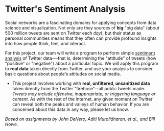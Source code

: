 # Twitter's Sentiment Analysis
Social networks are a fascinating domains for applying concepts from data science and visualization. Not only are they sources of **big** "big data" (about 500 million tweets are sent on Twitter each _day_), but their status as personal communities means that they often can provide profound insights into how people think, feel, and interact. 

For this project, our team will write a program to perform simple [sentiment analysis](https://en.wikipedia.org/wiki/Sentiment_analysis) of Twitter data---that is, determining the "attitude" of tweets (how "positive" or "negative") about a particular topic. We will apply this program to **real data** taken directly from Twitter, and use your analysis to consider basic questions about people's attitudes on social media.

- This project involves working with **real, unfiltered, unsanitized data** taken directly from the Twitter "firehose"--all public tweets made. _Tweets may include offensive, inappropriate, or triggering language or content._  As with the rest of the Internet, any given moment on Twitter can reveal both the peaks and valleys of human behavior. If you are concerned about this data in any way, please let us know.
    
_Based on assignments by John DeNero, Aditi Muralidharan, et al., and Bill Howe._
